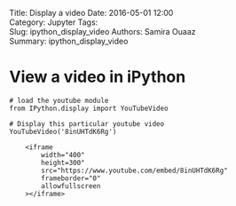 Title: Display a video
Date: 2016-05-01 12:00  
Category: Jupyter 
Tags:  
Slug: ipython_display_video
Authors: Samira Ouaaz  
Summary: ipython_display_video


# View a video in iPython


```
# load the youtube module
from IPython.display import YouTubeVideo
```


```
# Display this particular youtube video
YouTubeVideo('8inUHTdK6Rg')
```





        <iframe
            width="400"
            height=300"
            src="https://www.youtube.com/embed/8inUHTdK6Rg"
            frameborder="0"
            allowfullscreen
        ></iframe>
        


